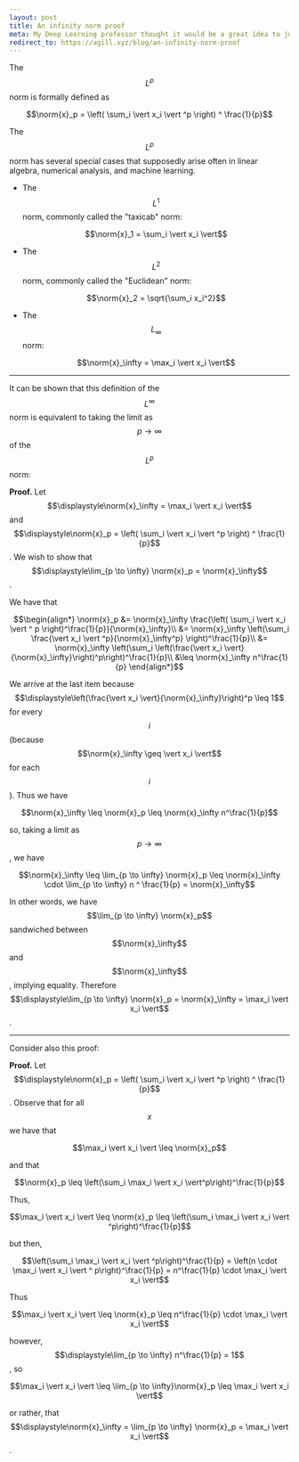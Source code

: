 ```yaml
---
layout: post
title: An infinity norm proof
meta: My Deep Learning professor thought it would be a great idea to jump his class with a limit proof of lim p -> infty L_p = L_infty
redirect_to: https://agill.xyz/blog/an-infinity-norm-proof
---
```


$$\newcommand{\norm}[1]{\left\lVert#1\right\rVert}$$

The $$L^p$$ norm is formally defined as

$$\norm{x}_p = \left( \sum_i \vert x_i \vert ^p \right) ^ \frac{1}{p}$$

The $$L^p$$ norm has several special cases that supposedly arise often in linear algebra, numerical analysis, and machine learning.

* The $$L^1$$ norm, commonly called the "taxicab" norm:

  $$\norm{x}_1 = \sum_i \vert x_i \vert$$
* The $$L^2$$ norm, commonly called the "Euclidean" norm:

  $$\norm{x}_2 = \sqrt{\sum_i x_i^2}$$
* The $$L_\infty$$ norm:

  $$\norm{x}_\infty = \max_i \vert x_i \vert$$

---

It can be shown that this definition of the $$L^\infty$$ norm is equivalent to taking the limit as $$p \to \infty$$ of the $$L^p$$ norm:

**Proof.** Let $$\displaystyle\norm{x}_\infty = \max_i \vert x_i \vert$$ and $$\displaystyle\norm{x}_p = \left( \sum_i \vert x_i \vert ^p \right) ^ \frac{1}{p}$$. We wish to show that $$\displaystyle\lim_{p \to \infty} \norm{x}_p = \norm{x}_\infty$$.

We have that

$$\begin{align*}
\norm{x}_p &= \norm{x}_\infty \frac{\left( \sum_i \vert x_i \vert ^ p \right)^\frac{1}{p}}{\norm{x}_\infty}\\
&= \norm{x}_\infty \left(\sum_i \frac{\vert x_i \vert ^p}{\norm{x}_\infty^p} \right)^\frac{1}{p}\\
&= \norm{x}_\infty \left(\sum_i \left(\frac{\vert x_i \vert}{\norm{x}_\infty}\right)^p\right)^\frac{1}{p}\\
&\leq \norm{x}_\infty n^\frac{1}{p}
\end{align*}$$

We arrive at the last item because $$\displaystyle\left(\frac{\vert x_i \vert}{\norm{x}_\infty}\right)^p \leq 1$$ for every $$i$$ (because $$\norm{x}_\infty \geq \vert x_i \vert$$ for each $$i$$). Thus we have

$$\norm{x}_\infty \leq \norm{x}_p \leq \norm{x}_\infty n^\frac{1}{p}$$

so, taking a limit as $$p \to \infty$$, we have

$$\norm{x}_\infty \leq \lim_{p \to \infty} \norm{x}_p \leq \norm{x}_\infty \cdot \lim_{p \to \infty} n ^ \frac{1}{p} = \norm{x}_\infty$$

In other words, we have $$\lim_{p \to \infty} \norm{x}_p$$ sandwiched between $$\norm{x}_\infty$$ and $$\norm{x}_\infty$$, implying equality. Therefore $$\displaystyle\lim_{p \to \infty} \norm{x}_p = \norm{x}_\infty = \max_i \vert x_i \vert$$.

---

Consider also this proof:

**Proof.** Let $$\displaystyle\norm{x}_p = \left( \sum_i \vert x_i \vert ^p \right) ^ \frac{1}{p}$$. Observe that for all $$x$$ we have that

$$\max_i \vert x_i \vert \leq \norm{x}_p$$

and that

$$\norm{x}_p \leq \left(\sum_i \max_i \vert x_i \vert^p\right)^\frac{1}{p}$$

Thus,

$$\max_i \vert x_i \vert \leq \norm{x}_p \leq \left(\sum_i \max_i \vert x_i \vert ^p\right)^\frac{1}{p}$$

but then,

$$\left(\sum_i \max_i \vert x_i \vert ^p\right)^\frac{1}{p} = \left(n \cdot \max_i \vert x_i \vert ^ p\right)^\frac{1}{p} = n^\frac{1}{p} \cdot \max_i \vert x_i \vert$$

Thus

$$\max_i \vert x_i \vert \leq \norm{x}_p \leq n^\frac{1}{p} \cdot \max_i \vert x_i \vert$$

however, $$\displaystyle\lim_{p \to \infty} n^\frac{1}{p} = 1$$, so

$$\max_i \vert x_i \vert \leq \lim_{p \to \infty}\norm{x}_p \leq \max_i \vert x_i \vert$$

or rather, that $$\displaystyle\norm{x}_\infty = \lim_{p \to \infty} \norm{x}_p = \max_i \vert x_i \vert$$.
